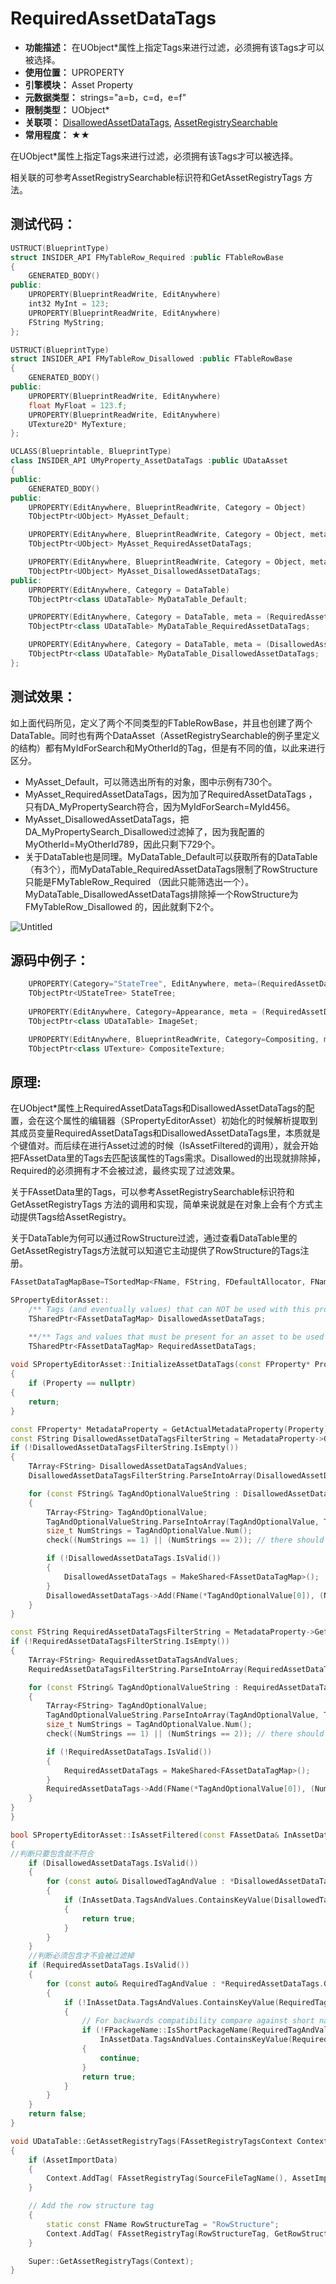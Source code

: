 ﻿# RequiredAssetDataTags

- **功能描述：** 在UObject*属性上指定Tags来进行过滤，必须拥有该Tags才可以被选择。
- **使用位置：** UPROPERTY
- **引擎模块：** Asset Property
- **元数据类型：** strings="a=b，c=d，e=f"
- **限制类型：** UObject*
- **关联项：** [DisallowedAssetDataTags](../DisallowedAssetDataTags.md), [AssetRegistrySearchable](../../../Specifier/UPROPERTY/Asset/AssetRegistrySearchable/AssetRegistrySearchable.md)
- **常用程度：** ★★

在UObject*属性上指定Tags来进行过滤，必须拥有该Tags才可以被选择。

相关联的可参考AssetRegistrySearchable标识符和GetAssetRegistryTags 方法。

## 测试代码：

```cpp
USTRUCT(BlueprintType)
struct INSIDER_API FMyTableRow_Required :public FTableRowBase
{
	GENERATED_BODY()
public:
	UPROPERTY(BlueprintReadWrite, EditAnywhere)
	int32 MyInt = 123;
	UPROPERTY(BlueprintReadWrite, EditAnywhere)
	FString MyString;
};

USTRUCT(BlueprintType)
struct INSIDER_API FMyTableRow_Disallowed :public FTableRowBase
{
	GENERATED_BODY()
public:
	UPROPERTY(BlueprintReadWrite, EditAnywhere)
	float MyFloat = 123.f;
	UPROPERTY(BlueprintReadWrite, EditAnywhere)
	UTexture2D* MyTexture;
};

UCLASS(Blueprintable, BlueprintType)
class INSIDER_API UMyProperty_AssetDataTags :public UDataAsset
{
public:
	GENERATED_BODY()
public:
	UPROPERTY(EditAnywhere, BlueprintReadWrite, Category = Object)
	TObjectPtr<UObject> MyAsset_Default;

	UPROPERTY(EditAnywhere, BlueprintReadWrite, Category = Object, meta = (RequiredAssetDataTags = "MyIdForSearch=MyId456"))
	TObjectPtr<UObject> MyAsset_RequiredAssetDataTags;

	UPROPERTY(EditAnywhere, BlueprintReadWrite, Category = Object, meta = (DisallowedAssetDataTags = "MyOtherId=MyOtherId789"))
	TObjectPtr<UObject> MyAsset_DisallowedAssetDataTags;
public:
	UPROPERTY(EditAnywhere, Category = DataTable)
	TObjectPtr<class UDataTable> MyDataTable_Default;

	UPROPERTY(EditAnywhere, Category = DataTable, meta = (RequiredAssetDataTags = "RowStructure=/Script/Insider.MyTableRow_Required"))
	TObjectPtr<class UDataTable> MyDataTable_RequiredAssetDataTags;

	UPROPERTY(EditAnywhere, Category = DataTable, meta = (DisallowedAssetDataTags = "RowStructure=/Script/Insider.MyTableRow_Disallowed"))
	TObjectPtr<class UDataTable> MyDataTable_DisallowedAssetDataTags;
};
```

## 测试效果：

如上面代码所见，定义了两个不同类型的FTableRowBase，并且也创建了两个DataTable。同时也有两个DataAsset（AssetRegistrySearchable的例子里定义的结构）都有MyIdForSearch和MyOtherId的Tag，但是有不同的值，以此来进行区分。

- MyAsset_Default，可以筛选出所有的对象，图中示例有730个。
- MyAsset_RequiredAssetDataTags，因为加了RequiredAssetDataTags ，只有DA_MyPropertySearch符合，因为MyIdForSearch=MyId456。
- MyAsset_DisallowedAssetDataTags，把DA_MyPropertySearch_Disallowed过滤掉了，因为我配置的MyOtherId=MyOtherId789，因此只剩下729个。
- 关于DataTable也是同理。MyDataTable_Default可以获取所有的DataTable（有3个），而MyDataTable_RequiredAssetDataTags限制了RowStructure只能是FMyTableRow_Required （因此只能筛选出一个）。MyDataTable_DisallowedAssetDataTags排除掉一个RowStructure为FMyTableRow_Disallowed 的，因此就剩下2个。

![Untitled](Untitled.png)

## 源码中例子：

```cpp
	UPROPERTY(Category="StateTree", EditAnywhere, meta=(RequiredAssetDataTags="Schema=/Script/MassAIBehavior.MassStateTreeSchema"))
	TObjectPtr<UStateTree> StateTree;
	
	UPROPERTY(EditAnywhere, Category=Appearance, meta = (RequiredAssetDataTags = "RowStructure=/Script/UMG.RichImageRow"))
	TObjectPtr<class UDataTable> ImageSet;

	UPROPERTY(EditAnywhere, BlueprintReadWrite, Category=Compositing, meta = (AllowPrivateAccess, RequiredAssetDataTags = "IsSourceValid=True"), Setter = SetCompositeTexture, Getter = GetCompositeTexture)
	TObjectPtr<class UTexture> CompositeTexture;
```

## 原理:

在UObject*属性上RequiredAssetDataTags和DisallowedAssetDataTags的配置，会在这个属性的编辑器（SPropertyEditorAsset）初始化的时候解析提取到其成员变量RequiredAssetDataTags和DisallowedAssetDataTags里，本质就是个键值对。而后续在进行Asset过滤的时候（IsAssetFiltered的调用），就会开始把FAssetData里的Tags去匹配该属性的Tags需求。Disallowed的出现就排除掉，Required的必须拥有才不会被过滤，最终实现了过滤效果。

关于FAssetData里的Tags，可以参考AssetRegistrySearchable标识符和GetAssetRegistryTags 方法的调用和实现，简单来说就是在对象上会有个方式主动提供Tags给AssetRegistry。

关于DataTable为何可以通过RowStructure过滤，通过查看DataTable里的GetAssetRegistryTags方法就可以知道它主动提供了RowStructure的Tags注册。

```cpp
FAssetDataTagMapBase=TSortedMap<FName, FString, FDefaultAllocator, FNameFastLess>; 

SPropertyEditorAsset::
	/** Tags (and eventually values) that can NOT be used with this property */
	TSharedPtr<FAssetDataTagMap> DisallowedAssetDataTags;

	**/** Tags and values that must be present for an asset to be used with this property */
	TSharedPtr<FAssetDataTagMap> RequiredAssetDataTags;
	
void SPropertyEditorAsset::InitializeAssetDataTags(const FProperty* Property)
{
	if (Property == nullptr)
{
	return;
}

const FProperty* MetadataProperty = GetActualMetadataProperty(Property);
const FString DisallowedAssetDataTagsFilterString = MetadataProperty->GetMetaData("DisallowedAssetDataTags");
if (!DisallowedAssetDataTagsFilterString.IsEmpty())
{
	TArray<FString> DisallowedAssetDataTagsAndValues;
	DisallowedAssetDataTagsFilterString.ParseIntoArray(DisallowedAssetDataTagsAndValues, TEXT(","), true);

	for (const FString& TagAndOptionalValueString : DisallowedAssetDataTagsAndValues)
	{
		TArray<FString> TagAndOptionalValue;
		TagAndOptionalValueString.ParseIntoArray(TagAndOptionalValue, TEXT("="), true);
		size_t NumStrings = TagAndOptionalValue.Num();
		check((NumStrings == 1) || (NumStrings == 2)); // there should be a single '=' within a tag/value pair

		if (!DisallowedAssetDataTags.IsValid())
		{
			DisallowedAssetDataTags = MakeShared<FAssetDataTagMap>();
		}
		DisallowedAssetDataTags->Add(FName(*TagAndOptionalValue[0]), (NumStrings > 1) ? TagAndOptionalValue[1] : FString());
	}
}

const FString RequiredAssetDataTagsFilterString = MetadataProperty->GetMetaData("RequiredAssetDataTags");
if (!RequiredAssetDataTagsFilterString.IsEmpty())
{
	TArray<FString> RequiredAssetDataTagsAndValues;
	RequiredAssetDataTagsFilterString.ParseIntoArray(RequiredAssetDataTagsAndValues, TEXT(","), true);

	for (const FString& TagAndOptionalValueString : RequiredAssetDataTagsAndValues)
	{
		TArray<FString> TagAndOptionalValue;
		TagAndOptionalValueString.ParseIntoArray(TagAndOptionalValue, TEXT("="), true);
		size_t NumStrings = TagAndOptionalValue.Num();
		check((NumStrings == 1) || (NumStrings == 2)); // there should be a single '=' within a tag/value pair

		if (!RequiredAssetDataTags.IsValid())
		{
			RequiredAssetDataTags = MakeShared<FAssetDataTagMap>();
		}
		RequiredAssetDataTags->Add(FName(*TagAndOptionalValue[0]), (NumStrings > 1) ? TagAndOptionalValue[1] : FString());
	}
}
}

bool SPropertyEditorAsset::IsAssetFiltered(const FAssetData& InAssetData)
{
//判断只要包含就不符合
	if (DisallowedAssetDataTags.IsValid())
	{
		for (const auto& DisallowedTagAndValue : *DisallowedAssetDataTags.Get())
		{
			if (InAssetData.TagsAndValues.ContainsKeyValue(DisallowedTagAndValue.Key, DisallowedTagAndValue.Value))
			{
				return true;
			}
		}
	}
	//判断必须包含才不会被过滤掉
	if (RequiredAssetDataTags.IsValid())
	{
		for (const auto& RequiredTagAndValue : *RequiredAssetDataTags.Get())
		{
			if (!InAssetData.TagsAndValues.ContainsKeyValue(RequiredTagAndValue.Key, RequiredTagAndValue.Value))
			{
				// For backwards compatibility compare against short name version of the tag value.
				if (!FPackageName::IsShortPackageName(RequiredTagAndValue.Value) &&
					InAssetData.TagsAndValues.ContainsKeyValue(RequiredTagAndValue.Key, FPackageName::ObjectPathToObjectName(RequiredTagAndValue.Value)))
				{
					continue;
				}
				return true;
			}
		}
	}
	return false;
}

void UDataTable::GetAssetRegistryTags(FAssetRegistryTagsContext Context) const
{
	if (AssetImportData)
	{
		Context.AddTag( FAssetRegistryTag(SourceFileTagName(), AssetImportData->GetSourceData().ToJson(), FAssetRegistryTag::TT_Hidden) );
	}

	// Add the row structure tag
	{
		static const FName RowStructureTag = "RowStructure";
		Context.AddTag( FAssetRegistryTag(RowStructureTag, GetRowStructPathName().ToString(), FAssetRegistryTag::TT_Alphabetical) );
	}

	Super::GetAssetRegistryTags(Context);
}

```
